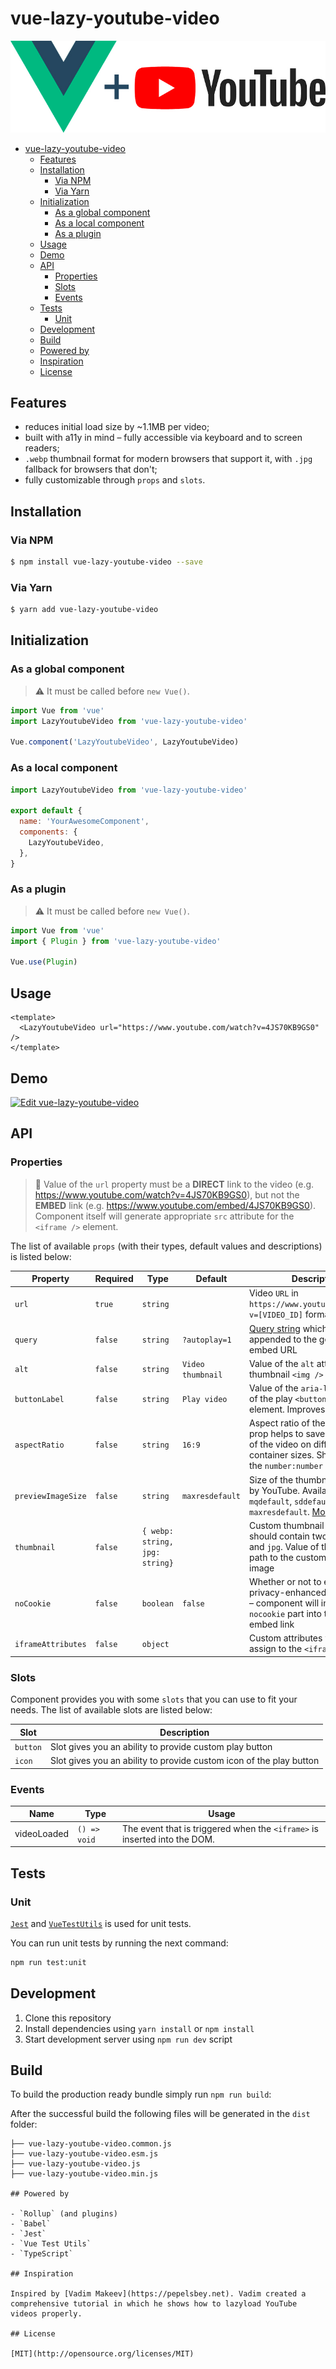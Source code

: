 # vue-lazy-youtube-video

![Vue.js logo plus YouTube logo](./assets/img.jpg)

- [vue-lazy-youtube-video](#vue-lazy-youtube-video)
  - [Features](#features)
  - [Installation](#installation)
    - [Via NPM](#via-npm)
    - [Via Yarn](#via-yarn)
  - [Initialization](#initialization)
    - [As a global component](#as-a-global-component)
    - [As a local component](#as-a-local-component)
    - [As a plugin](#as-a-plugin)
  - [Usage](#usage)
  - [Demo](#demo)
  - [API](#api)
    - [Properties](#properties)
    - [Slots](#slots)
    - [Events](#events)
  - [Tests](#tests)
    - [Unit](#unit)
  - [Development](#development)
  - [Build](#build)
  - [Powered by](#powered-by)
  - [Inspiration](#inspiration)
  - [License](#license)

## Features

- reduces initial load size by ~1.1MB per video;
- built with a11y in mind – fully accessible via keyboard and to screen readers;
- `.webp` thumbnail format for modern browsers that support it, with `.jpg` fallback for browsers that don't;
- fully customizable through `props` and `slots`.

## Installation

### Via NPM

```bash
$ npm install vue-lazy-youtube-video --save
```

### Via Yarn

```bash
$ yarn add vue-lazy-youtube-video
```

[comment]: <> (Add note about installation directly in browser)

## Initialization

### As a global component

> ⚠️ It must be called before `new Vue()`.

```js
import Vue from 'vue'
import LazyYoutubeVideo from 'vue-lazy-youtube-video'

Vue.component('LazyYoutubeVideo', LazyYoutubeVideo)
```

### As a local component

```js
import LazyYoutubeVideo from 'vue-lazy-youtube-video'

export default {
  name: 'YourAwesomeComponent',
  components: {
    LazyYoutubeVideo,
  },
}
```

### As a plugin

> ⚠️ It must be called before `new Vue()`.

```js
import Vue from 'vue'
import { Plugin } from 'vue-lazy-youtube-video'

Vue.use(Plugin)
```

## Usage

```vue
<template>
  <LazyYoutubeVideo url="https://www.youtube.com/watch?v=4JS70KB9GS0" />
</template>
```

## Demo

[![Edit vue-lazy-youtube-video](https://codesandbox.io/static/img/play-codesandbox.svg)](https://codesandbox.io/s/x7nrwxq6qo)

## API

### Properties

> 🚨 Value of the `url` property must be a **DIRECT** link to the video (e.g. https://www.youtube.com/watch?v=4JS70KB9GS0), but not the **EMBED** link (e.g. https://www.youtube.com/embed/4JS70KB9GS0). Component itself will generate appropriate `src` attribute for the `<iframe />` element.

The list of available `props` (with their types, default values and descriptions) is listed below:

| Property           | Required | Type                           | Default           | Description                                                                                                                                                                                                                                    |
| ------------------ | -------- | ------------------------------ | ----------------- | ---------------------------------------------------------------------------------------------------------------------------------------------------------------------------------------------------------------------------------------------- |
| `url`              | `true`   | `string`                       |                   | Video `URL` in `https://www.youtube.com/watch?v=[VIDEO_ID]` format                                                                                                                                                                             |
| `query`            | `false`  | `string`                       | `?autoplay=1`     | [Query string](https://en.wikipedia.org/wiki/Query_string) which will be appended to the generated embed URL                                                                                                                                   |
| `alt`              | `false`  | `string`                       | `Video thumbnail` | Value of the `alt` attribute of the thumbnail `<img />` element                                                                                                                                                                                |
| `buttonLabel`      | `false`  | `string`                       | `Play video`      | Value of the `aria-label` attribute of the play `<button></button>` element. Improves a11y.                                                                                                                                                    |
| `aspectRatio`      | `false`  | `string`                       | `16:9`            | Aspect ratio of the video. This prop helps to save proportions of the video on different container sizes. Should match the `number:number` pattern                                                                                            |
| `previewImageSize` | `false`  | `string`                       | `maxresdefault`   | Size of the thumbnail, generated by YouTube. Available variants: `mqdefault`, `sddefault`, `hqdefault`, `maxresdefault`. [More info](https://stackoverflow.com/questions/2068344/how-do-i-get-a-youtube-video-thumbnail-from-the-youtube-api). |
| `thumbnail`        | `false`  | `{ webp: string, jpg: string}` |                   | Custom thumbnail object, which should contain two keys: `webp` and `jpg`. Value of the key is the path to the custom thumbnail image                                                                                                          |
| `noCookie`         | `false`  | `boolean`                      | `false`           | Whether or not to enable privacy-enhanced mode. If `true` – component will insert `-nocookie` part into the generated embed link                                                                                                               |
| `iframeAttributes` | `false`  | `object`                       |                   | Custom attributes you want to assign to the `<iframe />`                                                                                                                                                                                       |
### Slots

Component provides you with some `slots` that you can use to fit your needs.
The list of available slots are listed below:

| Slot          | Description      |
| ------------- |  ---------------- |
| `button` | Slot gives you an ability to provide custom play button |
| `icon` | Slot gives you an ability to provide custom icon of the play button |

### Events

| Name        | Type         | Usage                                                                     |
| ----------- | ------------ | ------------------------------------------------------------------------- |
| videoLoaded | `() => void` | The event that is triggered when the `<iframe>` is inserted into the DOM. |

## Tests

### Unit

[`Jest`](https://jestjs.io) and [`VueTestUtils`](https://vue-test-utils.vuejs.org) is used for unit tests.

You can run unit tests by running the next command:

```bash
npm run test:unit
```

## Development

1. Clone this repository
2. Install dependencies using `yarn install` or `npm install`
3. Start development server using `npm run dev` script

## Build

To build the production ready bundle simply run `npm run build`:

After the successful build the following files will be generated in the `dist` folder:

```
├── vue-lazy-youtube-video.common.js
├── vue-lazy-youtube-video.esm.js
├── vue-lazy-youtube-video.js
├── vue-lazy-youtube-video.min.js

## Powered by

- `Rollup` (and plugins)
- `Babel`
- `Jest`
- `Vue Test Utils`
- `TypeScript`

## Inspiration

Inspired by [Vadim Makeev](https://pepelsbey.net). Vadim created a comprehensive tutorial in which he shows how to lazyload YouTube videos properly.

## License

[MIT](http://opensource.org/licenses/MIT)
